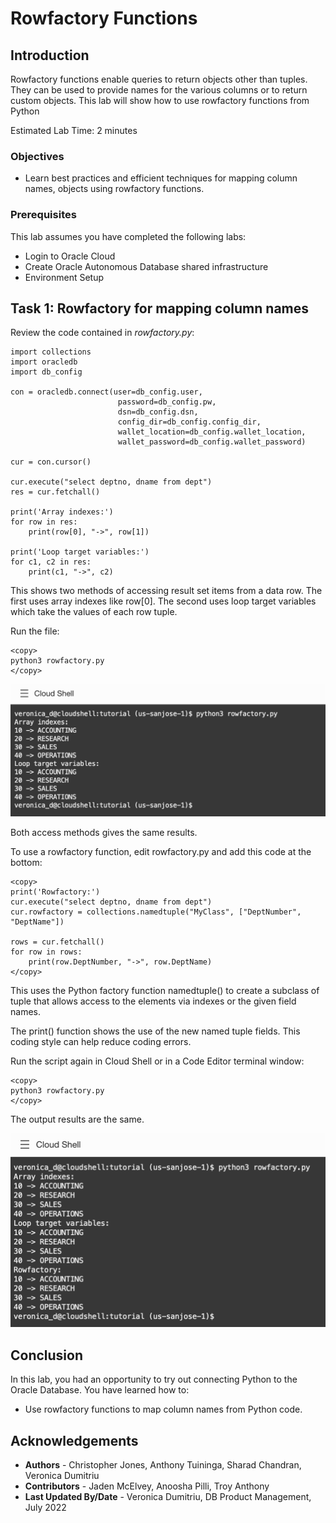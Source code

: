 # Rowfactory Functions

## Introduction

Rowfactory functions enable queries to return objects other than tuples. They can be used to provide names for the various columns or to return custom objects. This lab will show how to use rowfactory functions from Python

Estimated Lab Time: 2 minutes

### Objectives

*  Learn best practices and efficient techniques for mapping column names,  objects using rowfactory functions.

### Prerequisites

This lab assumes you have completed the following labs:
* Login to Oracle Cloud
* Create Oracle Autonomous Database shared infrastructure
* Environment Setup

## Task 1: Rowfactory for mapping column names

Review the code contained in *rowfactory.py*:

````
import collections
import oracledb
import db_config

con = oracledb.connect(user=db_config.user,
                        password=db_config.pw, 
                        dsn=db_config.dsn, 
                        config_dir=db_config.config_dir, 
                        wallet_location=db_config.wallet_location, 
                        wallet_password=db_config.wallet_password)

cur = con.cursor()

cur.execute("select deptno, dname from dept")
res = cur.fetchall()

print('Array indexes:')
for row in res:
    print(row[0], "->", row[1])

print('Loop target variables:')
for c1, c2 in res:
    print(c1, "->", c2)

````

This shows two methods of accessing result set items from a data row. The first uses array indexes like row[0]. The second uses loop target variables which take the values of each row tuple.

Run the file:

````
<copy>
python3 rowfactory.py
</copy>
````

![Rowfactory results](./images/rowfactory1.png " " )

Both access methods gives the same results.

To use a rowfactory function, edit rowfactory.py and add this code at the bottom:

````
<copy>
print('Rowfactory:')
cur.execute("select deptno, dname from dept")
cur.rowfactory = collections.namedtuple("MyClass", ["DeptNumber", "DeptName"])

rows = cur.fetchall()
for row in rows:
	print(row.DeptNumber, "->", row.DeptName)
</copy>
````

This uses the Python factory function namedtuple() to create a subclass of tuple that allows access to the elements via indexes or the given field names.

The print() function shows the use of the new named tuple fields. This coding style can help reduce coding errors.

Run the script again in Cloud Shell or in a Code Editor terminal window:

````
<copy>
python3 rowfactory.py
</copy>
````

The output results are the same.

![Rowfactory](./images/rowfactory2.png " ")


## Conclusion

In this lab, you had an opportunity to try out connecting Python to the Oracle Database.
You have learned how to:
* Use rowfactory functions to map column names from Python code.

## Acknowledgements

* **Authors** - Christopher Jones, Anthony Tuininga, Sharad Chandran, Veronica Dumitriu
* **Contributors** - Jaden McElvey, Anoosha Pilli, Troy Anthony
* **Last Updated By/Date** - Veronica Dumitriu, DB Product Management, July 2022